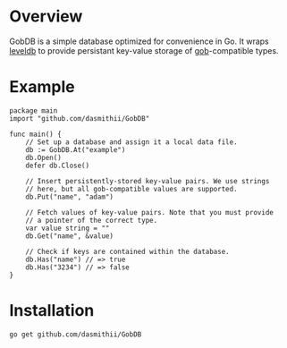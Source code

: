 # Overview
GobDB is a simple database optimized for convenience in Go. It wraps [leveldb](https://github.com/basho/leveldb) to provide persistant key-value storage of [gob](http://golang.org/pkg/encoding/gob/)-compatible types.



# Example
```
package main
import "github.com/dasmithii/GobDB"

func main() {
	// Set up a database and assign it a local data file.
	db := GobDB.At("example")
	db.Open()
	defer db.Close()

	// Insert persistently-stored key-value pairs. We use strings
	// here, but all gob-compatible values are supported.
	db.Put("name", "adam")

	// Fetch values of key-value pairs. Note that you must provide
	// a pointer of the correct type. 
	var value string = ""
	db.Get("name", &value)

	// Check if keys are contained within the database.
	db.Has("name") // => true
	db.Has("3234") // => false
}
```



# Installation
```
go get github.com/dasmithii/GobDB
```